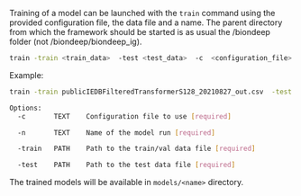 Training of a model can be launched with the `train` command using the provided configuration file,
the data file and a name. The parent directory from which the framework should be started is as
usual the /biondeep folder (not /biondeep/biondeep_ig).

```bash
train -train <train_data>  -test <test_data>  -c  <configuration_file> -n  <name>
```

Example:

```bash
train -train publicIEDBFilteredTransformerS128_20210827_out.csv  -test optimaAnonymizedimmunogenicityTransformerS128_20210818_out.tsv  -c train.yml -n  test_train
```

```bash
Options:
  -c       TEXT    Configuration file to use [required]

  -n       TEXT    Name of the model run [required]

  -train   PATH    Path to the train/val data file [required]

  -test    PATH    Path to the test data file [required]
```

The trained models will be available in `models/<name>` directory.

